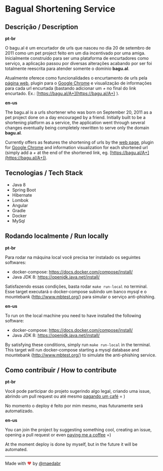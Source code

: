 # Bagual Shortening Service

## Descrição / Description

**pt-br**

O bagu.al é um encurtador de urls que nasceu no dia 20 de setembro de 2011 como um pet project feito em um dia 
incentivado por uma amiga.
Inicialmente construído para ser uma plataforma de encurtadores como serviço, a aplicação passou por diversas alterações 
acabando por ser foi totalmente reescrita para atender somente o domínio **bagu.al**.

Atualmente oferece como funcionalidades o encurtamento de urls pela [página web](https://bagu.al), 
plugin para o [Google Chrome](http://bagu.al/BP) e visualização de informações para cada url encurtada 
(bastando adicionar um  *+* no final do link encurtado. Ex.: [https://bagu.al/A+](https://bagu.al/A+) ).

**en-us**

The bagu.al is a urls shortener who was born on September 20, 2011 as a pet project done on a day encouraged by a friend. Initially built to be a shortening platform as a service, the application went through several changes eventually being completely rewritten to serve only the domain **bagu.al**.

Currently offers as features the shortening of urls by the [web page](https://bagu.al), plugin for [Google Chrome](http://bagu.al/BP) and information visualization for each shortened url (simply add a *+* at the end of the shortened link, eg. [https://bagu.al/A+](https://bagu.al/A+)).

## Tecnologias / Tech Stack

- Java 8
- Spring Boot
- Hibernate
- Lombok
- Angular
- Gradle
- Docker
- MySql

## Rodando localmente / Run locally

**pt-br**

Para rodar na máquina local você precisa ter instalado os seguintes softwares:

- docker-compose: https://docs.docker.com/compose/install/
- Java JDK 8: https://openjdk.java.net/install/

Satisfazendo essas condições, basta rodar `make run-local` no terminal. Esse target executará o docker-compose subindo um banco mysql e o mountebank (http://www.mbtest.org/) para simular o serviço anti-phishing.

**en-us**

To run on the local machine you need to have installed the following software:

- docker-compose: https://docs.docker.com/compose/install/
- Java JDK 8: https://openjdk.java.net/install/

By satisfying these conditions, simply run `make run-local` in the terminal. This target will run docker-compose starting a mysql database and mountebank (http://www.mbtest.org/) to simulate the anti-phishing service.

## Como contribuir / How to contribute

**pt-br**

Você pode participar do projeto sugerindo algo legal, criando uma issue, abrindo um pull request
ou até mesmo [pagando um café](https://pag.ae/7UFskKU4n) = )

No momento o deploy é feito por mim mesmo, mas futuramente será automatizado.

**en-us**

You can join the project by suggesting something cool, creating an issue, opening a pull request
or even [paying me a coffee](https://www.paypal.com/cgi-bin/webscr?cmd=_donations&business=ZXFNAA37B9LPE&currency_code=BRL&source=url) =)

At the moment deploy is done by myself, but in the future it will be automated.

___

Made with <span style="color: #e25555;">&hearts;</span> by [@maedabr](https://twitter.com/maedabr)

